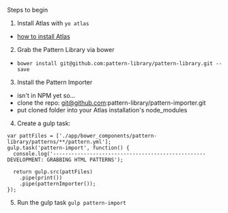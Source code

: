 

Steps to begin

1. Install Atlas with `yo atlas`
  * [how to install Atlas](http://scottnath.github.io/atlas/installation/)
2. Grab the Pattern Library via bower
  * `bower install git@github.com:pattern-library/pattern-library.git --save`
3. Install the Pattern Importer
  * isn't in NPM yet so...
  * clone the repo: git@github.com:pattern-library/pattern-importer.git
  * put cloned folder into your Atlas installation's node_modules
4. Create a gulp task:

```
var pattFiles = ['./app/bower_components/pattern-library/patterns/**/pattern.yml'];
gulp.task('pattern-import', function() {
  console.log('-------------------------------------------------- DEVELOPMENT: GRABBING HTML PATTERNS');

  return gulp.src(pattFiles)
    .pipe(print())
    .pipe(patternImporter());
});
```
5. Run the gulp task
  `gulp pattern-import`
